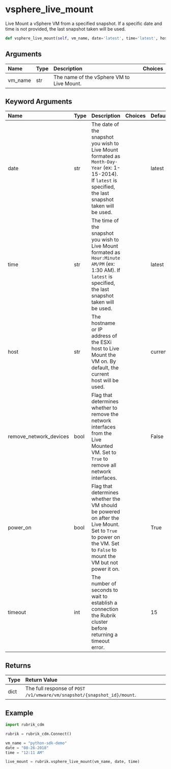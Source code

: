 # vsphere\_live\_mount

Live Mount a vSphere VM from a specified snapshot. If a specific date and time is not provided, the last snapshot taken will be used.

```python
def vsphere_live_mount(self, vm_name, date='latest', time='latest', host='current', remove_network_devices=False, power_on=True, timeout=15):
```

## Arguments

| Name | Type | Description | Choices |
| :--- | :--- | :--- | :--- |
| vm\_name | str | The name of the vSphere VM to Live Mount. |  |

## Keyword Arguments

| Name | Type | Description | Choices | Default |
| :--- | :--- | :--- | :--- | :--- |
| date | str | The date of the snapshot you wish to Live Mount formated as `Month-Day-Year` \(ex: 1-15-2014\). If `latest` is specified, the last snapshot taken will be used. |  | latest |
| time | str | The time of the snapshot you wish to Live Mount formated as `Hour:Minute AM/PM` \(ex: 1:30 AM\). If `latest` is specified, the last snapshot taken will be used. |  | latest |
| host | str | The hostname or IP address of the ESXi host to Live Mount the VM on. By default, the current host will be used. |  | current |
| remove\_network\_devices | bool | Flag that determines whether to remove the network interfaces from the Live Mounted VM. Set to `True` to remove all network interfaces. |  | False |
| power\_on | bool | Flag that determines whether the VM should be powered on after the Live Mount. Set to `True` to power on the VM. Set to `False` to mount the VM but not power it on. |  | True |
| timeout | int | The number of seconds to wait to establish a connection the Rubrik cluster before returning a timeout error. |  | 15 |

## Returns

| Type | Return Value |
| :--- | :--- |
| dict | The full response of `POST /v1/vmware/vm/snapshot/{snapshot_id}/mount`. |

## Example

```python
import rubrik_cdm

rubrik = rubrik_cdm.Connect()

vm_name = "python-sdk-demo"
date = "08-26-2018"
time = "12:11 AM"

live_mount = rubrik.vsphere_live_mount(vm_name, date, time)
```

